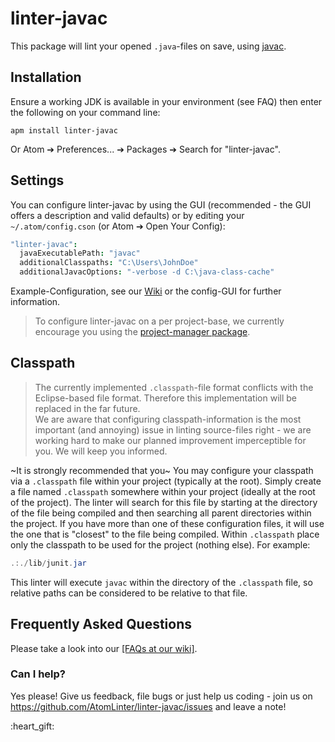 # linter-javac

This package will lint your opened `.java`-files on save, using [javac](javac-docs).

## Installation

Ensure a working JDK is available in your environment (see FAQ) then enter the following on your command line:

    apm install linter-javac

Or Atom ➔ Preferences... ➔ Packages ➔ Search for "linter-javac".

## Settings

You can configure linter-javac by using the GUI (recommended - the GUI offers a description and valid defaults) or by editing your `~/.atom/config.cson` (or Atom ➔ Open Your Config):

```coffeescript
"linter-javac":
  javaExecutablePath: "javac"
  additionalClasspaths: "C:\Users\JohnDoe"
  additionalJavacOptions: "-verbose -d C:\java-class-cache"
```
Example-Configuration, see our [Wiki](wiki) or the config-GUI for further information.

> To configure linter-javac on a per project-base, we currently encourage you using the [project-manager package](project-manager).

## Classpath

> The currently implemented `.classpath`-file format conflicts with the Eclipse-based file format. Therefore this implementation will be replaced in the far future.  
We are aware that configuring classpath-information is the most important (and annoying) issue in linting source-files right - we are working hard to make our planned improvement imperceptible for you. We will keep you informed.

~It is strongly recommended that you~ You may configure your classpath via a `.classpath` file within your project (typically at the root). Simply create a file named `.classpath` somewhere within your project (ideally at the root of the project). The linter will search for this file by starting at the directory of the file being compiled and then searching all parent directories within the project. If you have more than one of these configuration files, it will use the one that is "closest" to the file being compiled. Within `.classpath` place only the classpath to be used for the project (nothing else). For example:

```java
.:./lib/junit.jar
```

This linter will execute `javac` within the directory of the `.classpath`
file, so relative paths can be considered to be relative to that file.

## Frequently Asked Questions

Please take a look into our [[FAQs at our wiki]](faqs).

### Can I help?

Yes please! Give us feedback, file bugs or just help us coding - join us on https://github.com/AtomLinter/linter-javac/issues and leave a note!


:heart_gift:



[javac-docs]: https://docs.oracle.com/javase/8/docs/technotes/tools/unix/javac.html
[Wiki]: https://github.com/AtomLinter/linter-javac/wiki
[project-manager]: https://atom.io/packages/project-manager
[faqs]: https://github.com/AtomLinter/linter-javac/wiki#frequently-asked-questions
